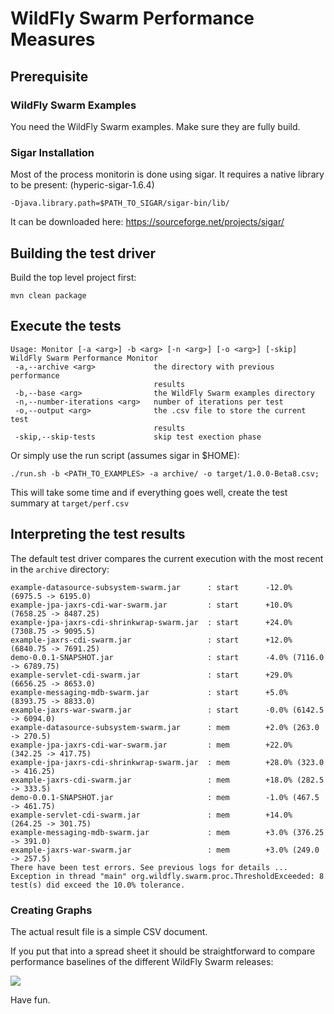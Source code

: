 # WildFly Swarm Performance Measures

## Prerequisite

### WildFly Swarm Examples
You need the WildFly Swarm examples. Make sure they are fully build.

### Sigar Installation

Most of the process monitorin is done using sigar. It requires a native library to be present:
(hyperic-sigar-1.6.4)

```
-Djava.library.path=$PATH_TO_SIGAR/sigar-bin/lib/
```

It can be downloaded here:
https://sourceforge.net/projects/sigar/

## Building the test driver

Build the top level project first:

```
mvn clean package
```


## Execute the tests

```
Usage: Monitor [-a <arg>] -b <arg> [-n <arg>] [-o <arg>] [-skip]
WildFly Swarm Performance Monitor
 -a,--archive <arg>             the directory with previous performance
                                results
 -b,--base <arg>                the WildFly Swarm examples directory
 -n,--number-iterations <arg>   number of iterations per test
 -o,--output <arg>              the .csv file to store the current test
                                results
 -skip,--skip-tests             skip test exection phase
```

Or simply use the run script (assumes sigar in $HOME):

```
./run.sh -b <PATH_TO_EXAMPLES> -a archive/ -o target/1.0.0-Beta8.csv;
```

This will take some time and if everything goes well,
create the test summary at `target/perf.csv`

## Interpreting the test results

The default test driver compares the current execution with the most recent in the `archive` directory:

```
example-datasource-subsystem-swarm.jar      : start      -12.0% (6975.5 -> 6195.0)
example-jpa-jaxrs-cdi-war-swarm.jar         : start      +10.0% (7658.25 -> 8487.25)
example-jpa-jaxrs-cdi-shrinkwrap-swarm.jar  : start      +24.0% (7308.75 -> 9095.5)
example-jaxrs-cdi-swarm.jar                 : start      +12.0% (6840.75 -> 7691.25)
demo-0.0.1-SNAPSHOT.jar                     : start      -4.0% (7116.0 -> 6789.75)
example-servlet-cdi-swarm.jar               : start      +29.0% (6656.25 -> 8653.0)
example-messaging-mdb-swarm.jar             : start      +5.0% (8393.75 -> 8833.0)
example-jaxrs-war-swarm.jar                 : start      -0.0% (6142.5 -> 6094.0)
example-datasource-subsystem-swarm.jar      : mem        +2.0% (263.0 -> 270.5)
example-jpa-jaxrs-cdi-war-swarm.jar         : mem        +22.0% (342.25 -> 417.75)
example-jpa-jaxrs-cdi-shrinkwrap-swarm.jar  : mem        +28.0% (323.0 -> 416.25)
example-jaxrs-cdi-swarm.jar                 : mem        +18.0% (282.5 -> 333.5)
demo-0.0.1-SNAPSHOT.jar                     : mem        -1.0% (467.5 -> 461.75)
example-servlet-cdi-swarm.jar               : mem        +14.0% (264.25 -> 301.75)
example-messaging-mdb-swarm.jar             : mem        +3.0% (376.25 -> 391.0)
example-jaxrs-war-swarm.jar                 : mem        +3.0% (249.0 -> 257.5)
There have been test errors. See previous logs for details ...
Exception in thread "main" org.wildfly.swarm.proc.ThresholdExceeded: 8 test(s) did exceed the 10.0% tolerance.
```

### Creating Graphs
The actual result file is a simple CSV document.

If you put that into a spread sheet it should be straightforward to compare performance baselines of
the different WildFly Swarm releases:

<img src="https://raw.githubusercontent.com/wildfly-swarm/process-monitor/master/assets/graph.png"/>

Have fun.

